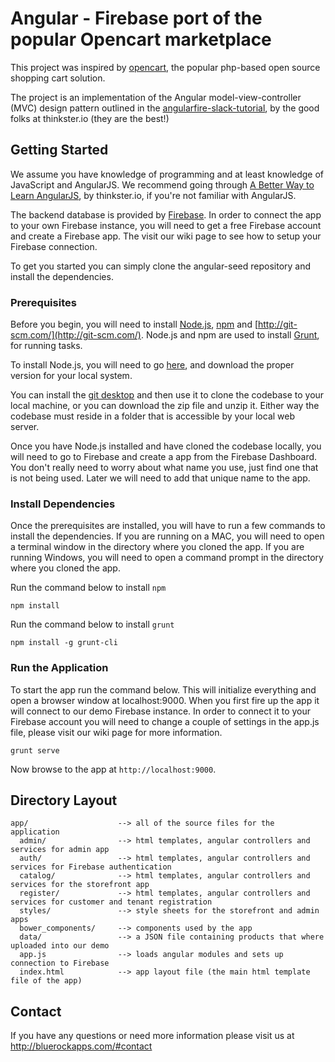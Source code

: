 # Angular - Firebase port of the popular Opencart marketplace

This project was inspired by [opencart](http://www.opencart.com/), the popular php-based open source shopping cart solution.

The project is an implementation of the Angular model-view-controller (MVC) design pattern outlined in the
[angularfire-slack-tutorial](https://thinkster.io/angularfire-slack-tutorial), by the good folks at thinkster.io (they are the best!)

## Getting Started

We assume you have knowledge of programming and at least knowledge of JavaScript and AngularJS. We recommend going through
[A Better Way to Learn AngularJS](https://thinkster.io/a-better-way-to-learn-angularjs), by thinkster.io, if you're not familiar with AngularJS.

The backend database is provided by [Firebase](https://www.firebase.com/). In order to connect the app to your own Firebase instance, you will need to
get a free Firebase account and create a Firebase app. The visit our wiki page to see how to setup your Firebase connection.

To get you started you can simply clone the angular-seed repository and install the dependencies.

### Prerequisites

Before you begin, you will need to install [Node.js](https://nodejs.org/en/), [npm](https://www.npmjs.com/) and [http://git-scm.com/](http://git-scm.com/).
Node.js and npm are used to install [Grunt](http://gruntjs.com/), for running tasks.

To install Node.js, you will need to go [here](https://nodejs.org/en/), and download the proper version for your local system.

You can install the [git desktop](https://nodejs.org/en/) and then use it to clone the codebase to your local machine, or you can download the zip file
and unzip it. Either way the codebase must reside in a folder that is accessible by your local web server.

Once you have Node.js installed and have cloned the codebase locally, you will need to go to Firebase and create a app from the Firebase Dashboard. You
don't really need to worry about what name you use, just find one that is not being used. Later we will need to add that unique name to the app.

### Install Dependencies

Once the prerequisites are installed, you will have to run a few commands to install the dependencies. If you are running on a MAC, you will need
to open a terminal window in the directory where you cloned the app. If you are running Windows, you will need to open a command prompt in the directory
where you cloned the app.

Run the command below to install `npm`

```
npm install
```

Run the command below to install `grunt`

```
npm install -g grunt-cli
```

### Run the Application

To start the app run the command below. This will initialize everything and open a browser window at localhost:9000. When you first fire up the app it
will connect to our demo Firebase instance. In order to connect it to your Firebase account you will need to change a couple of settings in the app.js file,
please visit our wiki page for more information.

```
grunt serve
```

Now browse to the app at `http://localhost:9000`.



## Directory Layout

```
app/                    --> all of the source files for the application
  admin/                --> html templates, angular controllers and services for admin app
  auth/                 --> html templates, angular controllers and services for Firebase authentication
  catalog/              --> html templates, angular controllers and services for the storefront app
  register/             --> html templates, angular controllers and services for customer and tenant registration
  styles/               --> style sheets for the storefront and admin apps
  bower_components/     --> components used by the app
  data/                 --> a JSON file containing products that where uploaded into our demo
  app.js                --> loads angular modules and sets up connection to Firebase
  index.html            --> app layout file (the main html template file of the app)
```

## Contact

If you have any questions or need more information please visit us at http://bluerockapps.com/#contact
